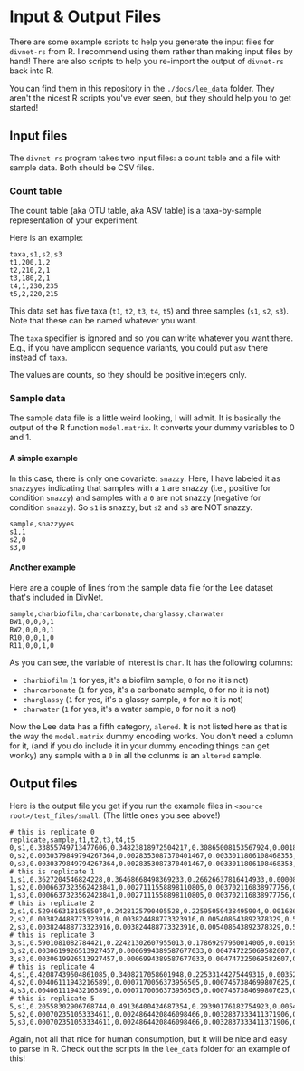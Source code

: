 # Input & Output Files

There are some example scripts to help you generate the input files for `divnet-rs` from R. 
I recommend using them rather than making input files by hand!  There are also
scripts to help you re-import the output of `divnet-rs` back into R.

You can find them in this repository in the `./docs/lee_data` folder.  They aren't the nicest R scripts you've ever seen, but they should help you to get started!

## Input files

The `divnet-rs` program takes two input files:  a count table and a file with
sample data.  Both should be CSV files.

### Count table

The count table (aka OTU table, aka ASV table) is a taxa-by-sample
representation of your experiment.

Here is an example:

```csv
taxa,s1,s2,s3
t1,200,1,2
t2,210,2,1
t3,180,2,1
t4,1,230,235
t5,2,220,215
```

This data set has five taxa (`t1`, `t2`, `t3`, `t4`, `t5`) and three samples
(`s1`, `s2`, `s3`).  Note that these can be named whatever you want.

The `taxa` specifier is ignored and so you can write whatever you want there.
E.g., if you have amplicon sequence variants, you could put `asv` there instead
of `taxa`.

The values are counts, so they should be positive integers only.

### Sample data

The sample data file is a little weird looking, I will admit.  It is basically
the output of the R function `model.matrix`.  It converts your dummy variables
to 0 and 1.

#### A simple example 

In this case, there is only one covariate: `snazzy`.  Here, I have labeled it as
`snazzyyes` indicating that samples with a `1` are snazzy (i.e., positive for
condition `snazzy`) and samples with a `0` are not snazzy (negative for
condition `snazzy`).  So `s1` is snazzy, but `s2` and `s3` are NOT snazzy.

```csv
sample,snazzyyes
s1,1
s2,0
s3,0
```

#### Another example

Here are a couple of lines from the sample data file for the Lee dataset that's
included in DivNet.

```csv
sample,charbiofilm,charcarbonate,charglassy,charwater
BW1,0,0,0,1
BW2,0,0,0,1
R10,0,0,1,0
R11,0,0,1,0
```

As you can see, the variable of interest is `char`.  It has the following
columns:

- `charbiofilm` (`1` for yes, it's a biofilm sample, `0` for no it is not)
- `charcarbonate` (`1` for yes, it's a carbonate sample, `0` for no it is not)
- `charglassy` (`1` for yes, it's a glassy sample, `0` for no it is not)
- `charwater` (`1` for yes, it's a water sample, `0` for no it is not)

Now the Lee data has a fifth category, `alered`.  It is not listed here as that
is the way the `model.matrix` dummy encoding works.  You don't need a column for
it, (and if you do include it in your dummy encoding things can get wonky) any
sample with a `0` in all the colunms is an `altered` sample.

## Output files

Here is the output file you get if you run the example files in `<source
root>/test_files/small`.  (The little ones you see above!)

```csv
# this is replicate 0
replicate,sample,t1,t2,t3,t4,t5
0,s1,0.33855749713477606,0.34823818972504217,0.30865008153567924,0.0018295805613595625,0.0027246510431431564
0,s2,0.0030379849794267364,0.0028353087370401467,0.0033011806108468353,0.490330204063212,0.5004953216094743
0,s3,0.0030379849794267364,0.0028353087370401467,0.0033011806108468353,0.490330204063212,0.5004953216094743
# this is replicate 1
1,s1,0.3627204546824228,0.36468668498369233,0.26626637816414933,0.00008013857010885896,0.006246343599626745
1,s2,0.0006637323562423841,0.0027111558898110805,0.003702116838977756,0.5432176368099867,0.44970535810498213
1,s3,0.0006637323562423841,0.0027111558898110805,0.003702116838977756,0.5432176368099867,0.44970535810498213
# this is replicate 2
2,s1,0.5294663181856507,0.2428125790405528,0.22595059438495904,0.0016861984655594231,0.00008430992327797039
2,s2,0.003824488773323916,0.003824488773323916,0.005408643892378329,0.5034205045920187,0.48352187396895513
2,s3,0.003824488773323916,0.003824488773323916,0.005408643892378329,0.5034205045920187,0.48352187396895513
# this is replicate 3
3,s1,0.5901081082784421,0.22421302607955013,0.17869297960014005,0.0015961885594974962,0.005389697482370069
3,s2,0.0030619926513927457,0.0006994389587677033,0.004747225069582607,0.5271925248691112,0.4642988184511458
3,s3,0.0030619926513927457,0.0006994389587677033,0.004747225069582607,0.5271925248691112,0.4642988184511458
# this is replicate 4
4,s1,0.42087439504861085,0.3408217058601948,0.22533144275449316,0.0035274481524021776,0.009445008184299079
4,s2,0.004061119432165891,0.0007170056373956505,0.0007467384699807625,0.5003428103976993,0.4941323260627584
4,s3,0.004061119432165891,0.0007170056373956505,0.0007467384699807625,0.5003428103976993,0.4941323260627584
# this is replicate 5
5,s1,0.20558302906768744,0.49136400424687354,0.29390176182754923,0.005463507248674078,0.0036876976092156933
5,s2,0.000702351053334611,0.0024864420846098466,0.0032837333411371906,0.43124409424160054,0.5622833792793178
5,s3,0.000702351053334611,0.0024864420846098466,0.0032837333411371906,0.43124409424160054,0.5622833792793178
```

Again, not all that nice for human consumption, but it will be nice and easy to
parse in R.  Check out the scripts in the `lee_data` folder for an example of this!
